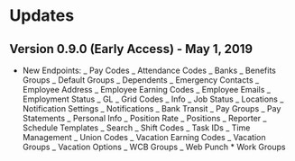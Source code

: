 # Updates

## Version 0.9.0 (Early Access) - May 1, 2019

- New Endpoints:
  _ Pay Codes
  _ Attendance Codes
  _ Banks
  _ Benefits Groups
  _ Default Groups
  _ Dependents
  _ Emergency Contacts
  _ Employee Address
  _ Employee Earning Codes
  _ Employee Emails
  _ Employment Status
  _ GL
  _ Grid Codes
  _ Info
  _ Job Status
  _ Locations
  _ Notification Settings
  _ Notifications
  _ Bank Transit
  _ Pay Groups
  _ Pay Statements
  _ Personal Info
  _ Position Rate
  _ Positions
  _ Reporter
  _ Schedule Templates
  _ Search
  _ Shift Codes
  _ Task IDs
  _ Time Management
  _ Union Codes
  _ Vacation Earning Codes
  _ Vacation Groups
  _ Vacation Options
  _ WCB Groups
  _ Web Punch \* Work Groups
